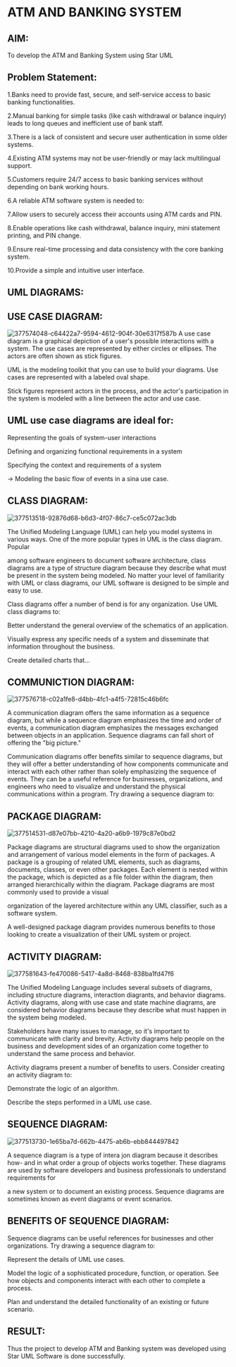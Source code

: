# ATM AND BANKING SYSTEM
## AIM:
To develop the ATM and Banking System using Star UML

## Problem Statement:
1.Banks need to provide fast, secure, and self-service access to basic banking functionalities.

2.Manual banking for simple tasks (like cash withdrawal or balance inquiry) leads to long queues and inefficient use of bank staff.

3.There is a lack of consistent and secure user authentication in some older systems.

4.Existing ATM systems may not be user-friendly or may lack multilingual support.

5.Customers require 24/7 access to basic banking services without depending on bank working hours.

6.A reliable ATM software system is needed to:

7.Allow users to securely access their accounts using ATM cards and PIN.

8.Enable operations like cash withdrawal, balance inquiry, mini statement printing, and PIN change.

9.Ensure real-time processing and data consistency with the core banking system.

10.Provide a simple and intuitive user interface.


## UML DIAGRAMS:


## USE CASE DIAGRAM:
![377574048-c64422a7-9594-4612-904f-30e6317f587b](https://github.com/user-attachments/assets/c951f8aa-fecc-4f7b-8b87-fadf3d6dabce)
A use case diagram is a graphical depiction of a user's possible interactions with a system. The use cases are represented by either circles or ellipses. The actors are often shown as stick figures.

UML is the modeling toolkit that you can use to build your diagrams. Use cases are represented with a labeled oval shape.

Stick figures represent actors in the process, and the actor's participation in the system is modeled with a line between the actor and use case.
## UML use case diagrams are ideal for:

Representing the goals of system-user interactions

Defining and organizing functional requirements in a system

Specifying the context and requirements of a system

→ Modeling the basic flow of events in a sina use case.







## CLASS DIAGRAM:
![377513518-92876d68-b6d3-4f07-86c7-ce5c072ac3db](https://github.com/user-attachments/assets/c4104894-8dc1-441c-87f0-aed4b74c7c28)

The Unified Modeling Language (UML) can help you model systems in various ways. One of the more popular types in UML is the class diagram. Popular

among software engineers to document software architecture, class diagrams are a type of structure diagram because they describe what must be present in the system being modeled. No matter your level of familiarity with UML or class diagrams, our UML software is designed to be simple and easy to use.

Class diagrams offer a number of bend is for any organization. Use UML class diagrams to:

Better understand the general overview of the schematics of an application.

Visually express any specific needs of a system and disseminate that information throughout the business.

Create detailed charts that…



## COMMUNICTION DIAGRAM:
![377576718-c02a1fe8-d4bb-4fc1-a4f5-72815c46b6fc](https://github.com/user-attachments/assets/f7eefb42-17a1-40e6-841c-18d470b7611a)

A communication diagram offers the same information as a sequence diagram, but while a sequence diagram emphasizes the time and order of events, a communication diagram emphasizes the messages exchanged between objects in an application. Sequence diagrams can fall short of offering the "big picture."

Communication diagrams offer benefits similar to sequence diagrams, but they will offer a better understanding of how components communicate and interact with each other rather than solely emphasizing the sequence of events. They can be a useful reference for businesses, organizations, and engineers who need to visualize and understand the physical communications within a program. Try drawing a sequence diagram to:




## PACKAGE DIAGRAM:
![377514531-d87e07bb-4210-4a20-a6b9-1979c87e0bd2](https://github.com/user-attachments/assets/8dd12337-459f-4c3b-ae22-be106ecfafde)

Package diagrams are structural diagrams used to show the organization and arrangement of various model elements in the form of packages. A package is a grouping of related UML elements, such as diagrams, documents, classes, or even other packages. Each element is nested within the package, which is depicted as a file folder within the diagram, then arranged hierarchically within the diagram. Package diagrams are most commonly used to provide a visual

organization of the layered architecture within any UML classifier, such as a software system.

A well-designed package diagram provides numerous benefits to those looking to create a visualization of their UML system or project.








## ACTIVITY DIAGRAM:
![377581643-fe470086-5417-4a8d-8468-838ba1fd47f6](https://github.com/user-attachments/assets/d318fb37-4699-4958-866b-d71cf43d61ed)

The Unified Modeling Language includes several subsets of diagrams, including structure diagrams, interaction diagrants, and behavior diagrams. Activity diagrams, along with use case and state machine diagrams, are considered behavior diagrams because they describe what must happen in the system being modeled.

Stakeholders have many issues to manage, so it's important to communicate with clarity and brevity. Activity diagrams help people on the business and development sides of an organization come together to understand the same process and behavior.

Activity diagrams present a number of benefits to users. Consider creating an activity diagram to:

Demonstrate the logic of an algorithm.

Describe the steps performed in a UML use case.





## SEQUENCE DIAGRAM:
![377513730-1e65ba7d-662b-4475-ab6b-ebb844497842](https://github.com/user-attachments/assets/e84b1b74-b954-4b19-9be7-ad7b8ba4f692)

A sequence diagram is a type of intera jon diagram because it describes how- and in what order a group of objects works together. These diagrams are used by software developers and business professionals to understand requirements for

a new system or to document an existing process. Sequence diagrams are sometimes known as event diagrams or event scenarios.


## BENEFITS OF SEQUENCE DIAGRAM:

Sequence diagrams can be useful references for businesses and other organizations. Try drawing a sequence diagram to:

Represent the details of UML use cases.

Model the logic of a sophisticated procedure, function, or operation. See how objects and components interact with each other to complete a process.

Plan and understand the detailed functionality of an existing or future scenario.






## RESULT:

Thus the project to develop ATM and Banking system was developed using Star UML Software is done successfully.

